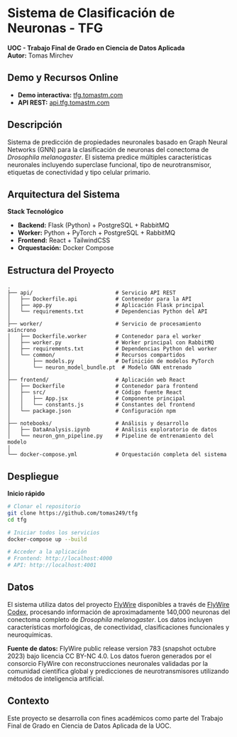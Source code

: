 # Sistema de Clasificación de Neuronas - TFG

**UOC - Trabajo Final de Grado en Ciencia de Datos Aplicada**  
**Autor:** Tomas Mirchev

## Demo y Recursos Online

- **Demo interactiva:** [tfg.tomastm.com](https://tfg.tomastm.com)
- **API REST:** [api.tfg.tomastm.com](https://api.tfg.tomastm.com)

## Descripción

Sistema de predicción de propiedades neuronales basado en Graph Neural Networks (GNN) para la clasificación de neuronas del conectoma de *Drosophila melanogaster*. El sistema predice múltiples características neuronales incluyendo superclase funcional, tipo de neurotransmisor, etiquetas de conectividad y tipo celular primario.

## Arquitectura del Sistema

**Stack Tecnológico**
- **Backend:** Flask (Python) + PostgreSQL + RabbitMQ
- **Worker:** Python + PyTorch + PostgreSQL + RabbitMQ
- **Frontend:** React + TailwindCSS
- **Orquestación:** Docker Compose

## Estructura del Proyecto

```
.
├── api/                          # Servicio API REST
│   ├── Dockerfile.api            # Contenedor para la API
│   ├── app.py                    # Aplicación Flask principal
│   └── requirements.txt          # Dependencias Python del API
│
├── worker/                       # Servicio de procesamiento asíncrono
│   ├── Dockerfile.worker         # Contenedor para el worker
│   ├── worker.py                 # Worker principal con RabbitMQ
│   ├── requirements.txt          # Dependencias Python del worker
│   └── common/                   # Recursos compartidos
│       ├── models.py             # Definición de modelos PyTorch
│       └── neuron_model_bundle.pt  # Modelo GNN entrenado
│
├── frontend/                     # Aplicación web React
│   ├── Dockerfile                # Contenedor para frontend
│   ├── src/                      # Código fuente React
│   │   ├── App.jsx               # Componente principal
│   │   └── constants.js          # Constantes del frontend
│   └── package.json              # Configuración npm
│
├── notebooks/                    # Análisis y desarrollo
│   ├── DataAnalysis.ipynb        # Análisis exploratorio de datos
│   └── neuron_gnn_pipeline.py    # Pipeline de entrenamiento del modelo
│
└── docker-compose.yml            # Orquestación completa del sistema
```

## Despliegue

**Inicio rápido**
```bash
# Clonar el repositorio
git clone https://github.com/tomas249/tfg
cd tfg

# Iniciar todos los servicios
docker-compose up --build

# Acceder a la aplicación
# Frontend: http://localhost:4000
# API: http://localhost:4001
```

## Datos

El sistema utiliza datos del proyecto [FlyWire](https://flywire.ai) disponibles a través de [FlyWire Codex](https://codex.flywire.ai/api/download), procesando información de aproximadamente 140,000 neuronas del conectoma completo de *Drosophila melanogaster*. Los datos incluyen características morfológicas, de conectividad, clasificaciones funcionales y neuroquímicas.

**Fuente de datos:** FlyWire public release version 783 (snapshot octubre 2023) bajo licencia CC BY-NC 4.0. Los datos fueron generados por el consorcio FlyWire con reconstrucciones neuronales validadas por la comunidad científica global y predicciones de neurotransmisores utilizando métodos de inteligencia artificial.

## Contexto

Este proyecto se desarrolla con fines académicos como parte del Trabajo Final de Grado en Ciencia de Datos Aplicada de la UOC.
